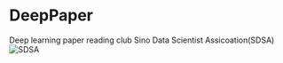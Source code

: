 # DeepPaper
Deep learning paper reading club
Sino Data Scientist Assicoation(SDSA) 
![SDSA](https://github.com/qifengzhou/DeepPaper/raw/master/src/common/images/SDSA_logo.png  "Logo Title Text 1")

    
